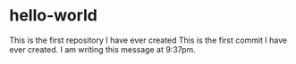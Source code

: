 # hello-world
This is the first repository I have ever created
This is the first commit I have ever created. I am writing this message at 9:37pm.

